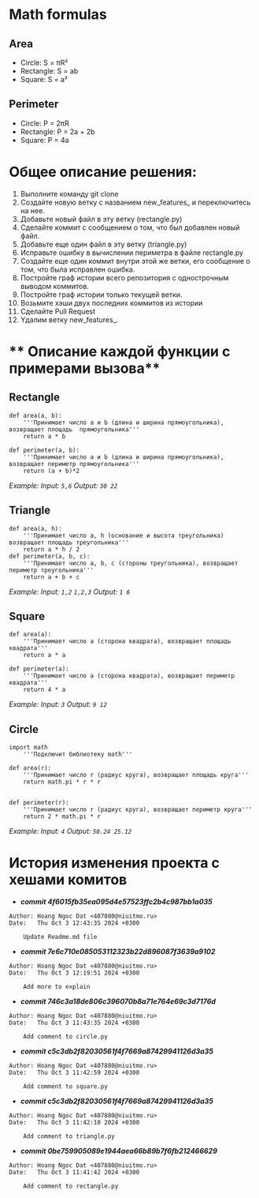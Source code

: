 
# Math formulas
## Area
- Circle: S = πR²
- Rectangle: S = ab
- Square: S = a²

## Perimeter
- Circle: P = 2πR
- Rectangle: P = 2a + 2b
- Square: P = 4a
# Oбщее описание решения:
1. Выполните команду git clone
2. Создайте новую ветку с названием new_features_<ISU> и переключитесь на нее.
3. Добавьте новый файл в эту ветку (rectangle.py)
4. Сделайте коммит с сообщением о том, что был добавлен новый файл.
5. Добавьте еще один файл в эту ветку (triangle.py)
6. Исправьте ошибку в вычислении периметра в файле rectangle.py
7. Создайте еще один коммит внутри этой же ветки, его сообщение о том, что была исправлен ошибка.
8. Постройте граф истории всего репозитория с однострочным выводом коммитов.
9. Постройте граф истории только текущей ветки.
10. Возьмите хэши двух последних коммитов из истории
11. Сделайте Pull Request
12. Yдалим ветку new_features_<ISU>.

# ** Oписание каждой функции с примерами вызова**
## **Rectangle**
```
def area(a, b): 
    '''Принимает число a и b (длина и ширина прямоугольника), возвращает площадь  прямоугольника'''
    return a * b 
    
def perimeter(a, b): 
    '''Принимает число a и b (длина и ширина прямоугольника), возвращает периметр прямоугольника'''
    return (a + b)*2
```
_Example:_
_Input: `5,6`_
_Output: `30 22`_


## **Triangle**
```
def area(a, h): 
    '''Принимает число a, h (основание и высота треугольника) возвращает площадь треугольника'''
    return a * h / 2 
def perimeter(a, b, c): 
    '''Принимает число a, b, c (стороны треугольника), возвращает периметр треугольника'''
    return a + b + c
```
_Example:_
_Input: `1,2` `1,2,3`_
_Output: `1 6`_


## **Square**
```
def area(a):
    '''Принимает число a (сторона квадрата), возвращает площадь  квадрата'''
    return a * a

def perimeter(a):
    '''Принимает число a (сторона квадрата), возвращает периметр квадрата'''
    return 4 * a
```
_Example:_
_Input: `3`_
_Output: `9 12`_

## **Circle**
```
import math
    '''Подключит библиотеку math'''

def area(r):
    '''Принимает число r (радиус круга), возвращает площадь круга'''
    return math.pi * r * r


def perimeter(r):
    '''Принимает число r (радиус круга), возвращает периметр круга'''
    return 2 * math.pi * r
```
_Example:_
_Input: `4`_
_Output: `50.24 25.12`_

# История изменения проекта с хешами комитов

- _**commit 4f6015fb35ea095d4e57523ffc2b4c987bb1a035**_
``` 
Author: Hoang Ngoc Dat <407880@niuitmo.ru>
Date:   Thu Oct 3 12:43:35 2024 +0300
    
    Update Readme.md file
```

- _**commit 7e6c710e085053112323b22d896087f3639a9102**_
``` 
Author: Hoang Ngoc Dat <407880@niuitmo.ru>
Date:   Thu Oct 3 12:19:51 2024 +0300
    
    Add more to explain
```

- _**commit 746c3a18de806c396070b8a71e764e69c3d7176d**_
``` 
Author: Hoang Ngoc Dat <407880@niuitmo.ru>
Date:   Thu Oct 3 11:43:35 2024 +0300
    
    Add comment to circle.py
```

- _**commit c5c3db2f82030561f4f7669a87429941126d3a35**_
``` 
Author: Hoang Ngoc Dat <407880@niuitmo.ru>
Date:   Thu Oct 3 11:42:59 2024 +0300
    
    Add comment to square.py
```

- _**commit c5c3db2f82030561f4f7669a87429941126d3a35**_
``` 
Author: Hoang Ngoc Dat <407880@niuitmo.ru>
Date:   Thu Oct 3 11:42:10 2024 +0300
    
    Add comment to triangle.py
```

- _**commit 0be759905089e1944aea66b89b7f6fb212466629**_
``` 
Author: Hoang Ngoc Dat <407880@niuitmo.ru>
Date:   Thu Oct 3 11:41:42 2024 +0300
    
    Add comment to rectangle.py
```









